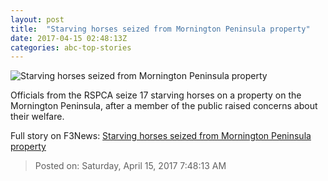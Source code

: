 ```yaml
---
layout: post
title:  "Starving horses seized from Mornington Peninsula property"
date: 2017-04-15 02:48:13Z
categories: abc-top-stories
---
```


![Starving horses seized from Mornington Peninsula property](http://www.abc.net.au/news/image/8445742-1x1-700x700.jpg)

Officials from the RSPCA seize 17 starving horses on a property on the Mornington Peninsula, after a member of the public raised concerns about their welfare.


Full story on F3News: [Starving horses seized from Mornington Peninsula property](http://www.f3nws.com/n/srsQnH)

> Posted on: Saturday, April 15, 2017 7:48:13 AM
